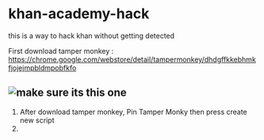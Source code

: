 # khan-academy-hack
this is a way to hack khan without getting detected

First download tamper monkey : https://chrome.google.com/webstore/detail/tampermonkey/dhdgffkkebhmkfjojejmpbldmpobfkfo

![make sure its this one](https://paste.pics/ae249729d38b9cc590d47f16615a8881)
----------------------------------------------------------------------------------------------------------------------------------------------
1. After download tamper monkey, Pin Tamper Monky then press create new script
2. 
